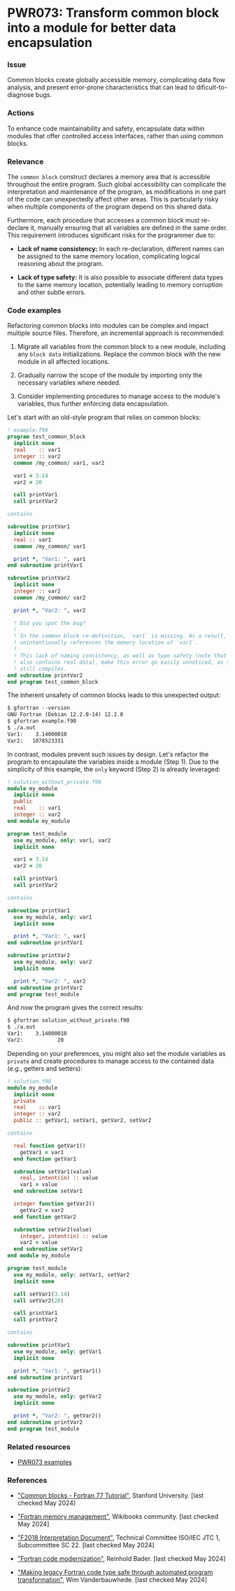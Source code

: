 # PWR073: Transform common block into a module for better data encapsulation

### Issue

Common blocks create globally accessible memory, complicating data flow
analysis, and present error-prone characteristics that can lead to
dificult-to-diagnose bugs.

### Actions

To enhance code maintainability and safety, encapsulate data within modules
that offer controlled access interfaces, rather than using common blocks.

### Relevance

The `common block` construct declares a memory area that is accessible
throughout the entire program. Such global accessibility can complicate the
interpretation and maintenance of the program, as modifications in one part of
the code can unexpectedly affect other areas. This is particularly risky when
multiple components of the program depend on this shared data.

Furthermore, each procedure that accesses a common block must re-declare it,
manually ensuring that all variables are defined in the same order. This
requirement introduces significant risks for the programmer due to:

- **Lack of name consistency:** In each re-declaration, different names can be
  assigned to the same memory location, complicating logical reasoning about
  the program.

- **Lack of type safety:** It is also possible to associate different data
  types to the same memory location, potentially leading to memory corruption
  and other subtle errors.

### Code examples

Refactoring common blocks into modules can be complex and impact multiple
source files. Therefore, an incremental approach is recommended:

1. Migrate all variables from the common block to a new module, including any
   `block data` initializations. Replace the common block with the new module
   in all affected locations.

2. Gradually narrow the scope of the module by importing only the necessary
   variables where needed.

3. Consider implementing procedures to manage access to the module's variables,
   thus further enforcing data encapsulation.

Let's start with an old-style program that relies on common blocks:

```fortran
! example.f90
program test_common_block
  implicit none
  real    :: var1
  integer :: var2
  common /my_common/ var1, var2

  var1 = 3.14
  var2 = 20

  call printVar1
  call printVar2

contains

subroutine printVar1
  implicit none
  real :: var1
  common /my_common/ var1

  print *, "Var1: ", var1
end subroutine printVar1

subroutine printVar2
  implicit none
  integer :: var2
  common /my_common/ var2

  print *, "Var2: ", var2

  ! Did you spot the bug?
  !
  ! In the common block re-definition, `var1` is missing. As a result, `var2`
  ! unintentionally references the memory location of `var1`.
  !
  ! This lack of naming consistency, as well as type safety (note that `var1`
  ! also contains real data), make this error go easily unnoticed, as the code
  ! still compiles.
end subroutine printVar2
end program test_common_block
```

The inherent unsafety of common blocks leads to this unexpected output:

```txt
$ gfortran --version
GNU Fortran (Debian 12.2.0-14) 12.2.0
$ gfortran example.f90
$ ./a.out
Var1:    3.14000010
Var2:   1078523331
```

In contrast, modules prevent such issues by design. Let's refactor the program
to encapsulate the variables inside a module (Step 1). Due to the simplicity of
this example, the `only` keyword (Step 2) is already leveraged:

```fortran
! solution_without_private.f90
module my_module
  implicit none
  public
  real    :: var1
  integer :: var2
end module my_module

program test_module
  use my_module, only: var1, var2
  implicit none

  var1 = 3.14
  var2 = 20

  call printVar1
  call printVar2

contains

subroutine printVar1
  use my_module, only: var1
  implicit none

  print *, "Var1: ", var1
end subroutine printVar1

subroutine printVar2
  use my_module, only: var2
  implicit none

  print *, "Var2: ", var2
end subroutine printVar2
end program test_module
```

And now the program gives the correct results:

```txt
$ gfortran solution_without_private.f90
$ ./a.out
Var1:    3.14000010
Var2:           20
```

Depending on your preferences, you might also set the module variables as
`private` and create procedures to manage access to the contained data (e.g.,
getters and setters):

```fortran
! solution.f90
module my_module
  implicit none
  private
  real    :: var1
  integer :: var2
  public :: getVar1, setVar1, getVar2, setVar2

contains

  real function getVar1()
    getVar1 = var1
  end function getVar1

  subroutine setVar1(value)
    real, intent(in) :: value
    var1 = value
  end subroutine setVar1

  integer function getVar2()
    getVar2 = var2
  end function getVar2

  subroutine setVar2(value)
    integer, intent(in) :: value
    var2 = value
  end subroutine setVar2
end module my_module

program test_module
  use my_module, only: setVar1, setVar2
  implicit none

  call setVar1(3.14)
  call setVar2(20)

  call printVar1
  call printVar2

contains

subroutine printVar1
  use my_module, only: getVar1
  implicit none

  print *, "Var1: ", getVar1()
end subroutine printVar1

subroutine printVar2
  use my_module, only: getVar2
  implicit none

  print *, "Var2: ", getVar2()
end subroutine printVar2
end program test_module
```

### Related resources

- [PWR073 examples](https://github.com/codee-com/open-catalog/tree/main/Checks/PWR073/)

### References

- ["Common blocks - Fortran 77
  Tutorial"](https://web.stanford.edu/class/me200c/tutorial_77/13_common.html),
  Stanford University. [last checked May 2024]

- ["Fortran memory
  management"](https://en.wikibooks.org/wiki/Fortran/memory_management),
  Wikibooks community. [last checked May 2024]

- ["F2018 Interpretation
Document"](https://j3-fortran.org/doc/year/18/18-007r1.pdf), Technical
Committee ISO/IEC JTC 1, Subcommittee SC 22. [last checked May 2024]

- ["Fortran code
modernization"](https://www.ugent.be/hpc/en/training/2018/modern_fortran_materials/modernfortran2018.pdf),
Reinhold Bader. [last checked May 2024]

- ["Making legacy Fortran code type safe through automated program
transformation"](https://link.springer.com/article/10.1007/s11227-021-03839-9),
Wim Vanderbauwhede. [last checked May 2024]
